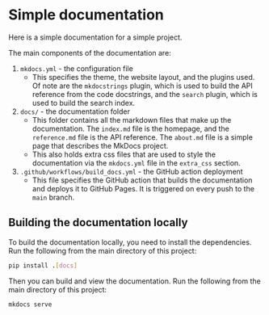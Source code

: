 # Simple documentation

Here is a simple documentation for a simple project.

The main components of the documentation are:

1. `mkdocs.yml` - the configuration file
    - This specifies the theme, the website layout, and the plugins used. Of note are the `mkdocstrings` plugin, which is used to build the API reference from the code docstrings, and the `search` plugin, which is used to build the search index.
2. `docs/` - the documentation folder
    - This folder contains all the markdown files that make up the documentation. The `index.md` file is the homepage, and the `reference.md` file is the API reference. The `about.md` file is a simple page that describes the MkDocs project.
    - This also holds extra css files that are used to style the documentation via the `mkdocs.yml` file in the `extra_css` section.
3. `.github/workflows/build_docs.yml` - the GitHub action deployment
    - This file specifies the GitHub action that builds the documentation and deploys it to GitHub Pages. It is triggered on every push to the `main` branch.

## Building the documentation locally

To build the documentation locally, you need to install the dependencies. Run the following from the main directory of this project:

```bash
pip install .[docs]
```

Then you can build and view the documentation. Run the following from the main directory of this project:

```bash
mkdocs serve
```
